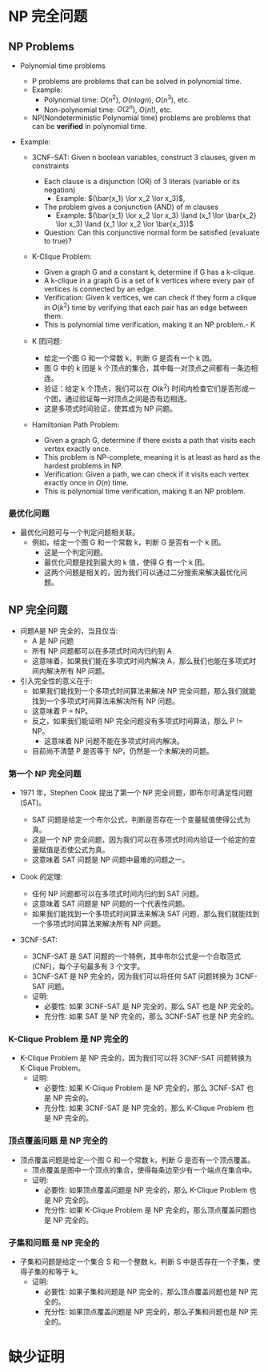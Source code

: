 # NP 完全问题

## NP Problems
- Polynomial time problems
    - P problems are problems that can be solved in polynomial time.
    - Example: 
        - Polynomial time: $O(n^2)$, $O(nlog n)$, $O(n^3)$, etc.
        - Non-polynomial time: $O(2^n)$, $O(n!)$, etc.
    - NP(Nondeterministic Polynomial time) problems are problems that can be **verified** in polynomial time.
        
- Example:
    - 3CNF-SAT: Given n boolean variables, construct 3 clauses, given m constraints
        - Each clause is a disjunction (OR) of 3 literals (variable or its negation)
            - Example: $(\bar{x_1} \lor x_2 \lor x_3)$, 
        - The problem gives a conjunction (AND) of m clauses
            - Example: $(\bar{x_1} \lor x_2 \lor x_3) \land (x_1 \lor \bar{x_2} \lor x_3) \land (x_1 \lor x_2 \lor \bar{x_3})$
        - Question: Can this conjunctive normal form be satisfied (evaluate to true)?
    
    - K-Clique Problem:
        - Given a graph G and a constant k, determine if G has a k-clique.
        - A k-clique in a graph G is a set of k vertices where every pair of vertices is connected by an edge.
        - Verification: Given k vertices, we can check if they form a clique in $O(k^2)$ time by verifying that each pair has an edge between them.
        - This is polynomial time verification, making it an NP problem.- K 

    - K 团问题:
        - 给定一个图 G 和一个常数 k，判断 G 是否有一个 k 团。
        - 图 G 中的 k 团是 k 个顶点的集合，其中每一对顶点之间都有一条边相连。
        - 验证：给定 k 个顶点，我们可以在 $O(k^2)$ 时间内检查它们是否形成一个团，通过验证每一对顶点之间是否有边相连。
        - 这是多项式时间验证，使其成为 NP 问题。
    
    - Hamiltonian Path Problem:
        - Given a graph G, determine if there exists a path that visits each vertex exactly once.
        - This problem is NP-complete, meaning it is at least as hard as the hardest problems in NP.
        - Verification: Given a path, we can check if it visits each vertex exactly once in $O(n)$ time.
        - This is polynomial time verification, making it an NP problem.

### 最优化问题
- 最优化问题可与一个判定问题相关联。
    - 例如，给定一个图 G 和一个常数 k，判断 G 是否有一个 k 团。
        - 这是一个判定问题。
        - 最优化问题是找到最大的 k 值，使得 G 有一个 k 团。
        - 这两个问题是相关的，因为我们可以通过二分搜索来解决最优化问题。

## NP 完全问题
- 问题A是 NP 完全的，当且仅当:
    - A 是 NP 问题
    - 所有 NP 问题都可以在多项式时间内归约到 A
    - 这意味着，如果我们能在多项式时间内解决 A，那么我们也能在多项式时间内解决所有 NP 问题。
- 引入完全性的意义在于:
    - 如果我们能找到一个多项式时间算法来解决 NP 完全问题，那么我们就能找到一个多项式时间算法来解决所有 NP 问题。
    - 这意味着 P = NP。
    - 反之，如果我们能证明 NP 完全问题没有多项式时间算法，那么 P != NP。
        - 这意味着 NP 问题不能在多项式时间内解决。
    - 目前尚不清楚 P 是否等于 NP，仍然是一个未解决的问题。

### 第一个 NP 完全问题

- 1971 年，Stephen Cook 提出了第一个 NP 完全问题，即布尔可满足性问题 (SAT)。
    - SAT 问题是给定一个布尔公式，判断是否存在一个变量赋值使得公式为真。
    - 这是一个 NP 完全问题，因为我们可以在多项式时间内验证一个给定的变量赋值是否使公式为真。
    - 这意味着 SAT 问题是 NP 问题中最难的问题之一。

- Cook 的定理:
    - 任何 NP 问题都可以在多项式时间内归约到 SAT 问题。
    - 这意味着 SAT 问题是 NP 问题的一个代表性问题。
    - 如果我们能找到一个多项式时间算法来解决 SAT 问题，那么我们就能找到一个多项式时间算法来解决所有 NP 问题。

- 3CNF-SAT:
    - 3CNF-SAT 是 SAT 问题的一个特例，其中布尔公式是一个合取范式 (CNF)，每个子句最多有 3 个文字。
    - 3CNF-SAT 是 NP 完全的，因为我们可以将任何 SAT 问题转换为 3CNF-SAT 问题。
    - 证明:
        - 必要性: 如果 3CNF-SAT 是 NP 完全的，那么 SAT 也是 NP 完全的。
        - 充分性: 如果 SAT 是 NP 完全的，那么 3CNF-SAT 也是 NP 完全的。

### K-Clique Problem 是 NP 完全的

- K-Clique Problem 是 NP 完全的，因为我们可以将 3CNF-SAT 问题转换为 K-Clique Problem。
    - 证明:
        - 必要性: 如果 K-Clique Problem 是 NP 完全的，那么 3CNF-SAT 也是 NP 完全的。
        - 充分性: 如果 3CNF-SAT 是 NP 完全的，那么 K-Clique Problem 也是 NP 完全的。

### 顶点覆盖问题 是 NP 完全的

- 顶点覆盖问题是给定一个图 G 和一个常数 k，判断 G 是否有一个顶点覆盖。
    - 顶点覆盖是图中一个顶点的集合，使得每条边至少有一个端点在集合中。
    - 证明:
        - 必要性: 如果顶点覆盖问题是 NP 完全的，那么 K-Clique Problem 也是 NP 完全的。
        - 充分性: 如果 K-Clique Problem 是 NP 完全的，那么顶点覆盖问题也是 NP 完全的。

### 子集和问题 是 NP 完全的

- 子集和问题是给定一个集合 S 和一个整数 k，判断 S 中是否存在一个子集，使得子集的和等于 k。
    - 证明:
        - 必要性: 如果子集和问题是 NP 完全的，那么顶点覆盖问题也是 NP 完全的。
        - 充分性: 如果顶点覆盖问题是 NP 完全的，那么子集和问题也是 NP 完全的。

# 缺少证明